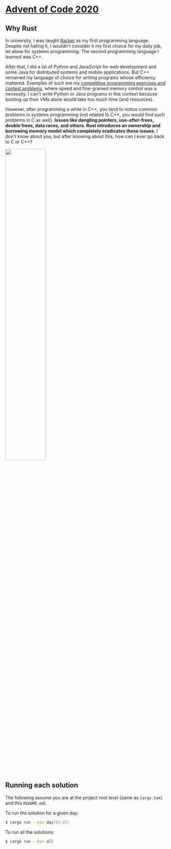 # [Advent of Code 2020](https://adventofcode.com/2020)

## Why Rust

In university, I was taught [Racket](https://racket-lang.org/) as my first programming language. Despite not hating it, I wouldn't consider it my first choice for my daily job, let alone for systems programming. The second programming language I learned was C++.

After that, I did a lot of Python and JavaScript for web development and some Java for distributed systems and mobile applications. But C++ remained my language of choice for writing programs whose efficiency mattered. Examples of such are my [competitive programming exercises and contest problems](https://github.com/joao-conde/competitive-programming), where speed and fine-grained memory control was a necessity. I can't write Python or Java programs in this context because booting up their VMs alone would take too much time (and resources).

However, after programming a while in C++, you tend to notice common problems in systems programming (not related to C++, you would find such problems in C as well). **Issues like dangling pointers, use-after-frees, double frees, data races, and others. Rust introduces an ownership and borrowing memory model which completely eradicates these issues.** I don't know about you, but after knowing about this, how can I ever go back to C or C++?

<img src="https://rustacean.net/assets/cuddlyferris.png" width=50% height=50%>

## Running each solution

The following assume you are at the project root level (same as `Cargo.toml` and this `README.md`).

To run the solution for a given day:

```bash
$ cargo run --bin day[01-25]
```

To run all the solutions:

```bash
$ cargo run --bin all
```
